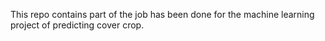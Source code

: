 This repo contains part of the job has been done for the machine learning project of predicting cover crop.
